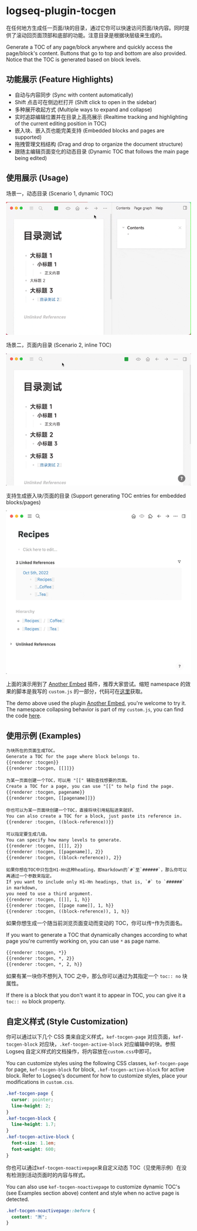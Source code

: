 # logseq-plugin-tocgen

在任何地方生成任一页面/块的目录，通过它你可以快速访问页面/块内容。同时提供了滚动回页面顶部和底部的功能。注意目录是根据块层级来生成的。

Generate a TOC of any page/block anywhere and quickly access the page/block's content. Buttons that go to top and bottom are also provided. Notice that the TOC is generated based on block levels.

## 功能展示 (Feature Highlights)

- 自动与内容同步 (Sync with content automatically)
- Shift 点击可在侧边栏打开 (Shift click to open in the sidebar)
- 多种展开收起方式 (Multiple ways to expand and collapse)
- 实时追踪编辑位置并在目录上高亮展示 (Realtime tracking and highlighting of the current editing position in TOC)
- 嵌入块、嵌入页也能完美支持 (Embedded blocks and pages are supported)
- 拖拽管理文档结构 (Drag and drop to organize the document structure)
- 跟随主编辑页面变化的动态目录 (Dynamic TOC that follows the main page being edited)

## 使用展示 (Usage)

场景一，动态目录 (Scenario 1, dynamic TOC)

![demo](demo_dynamic_toc.gif)

场景二，页面内目录 (Scenario 2, inline TOC)

![demo](demo_inline_toc.gif)

支持生成嵌入块/页面的目录 (Support generating TOC entries for embedded blocks/pages)

![demo](demo_embed.gif)

上面的演示用到了 [Another Embed](https://github.com/sethyuan/logseq-plugin-another-embed) 插件，推荐大家尝试。缩短 namespace 的效果的脚本是我写的 `custom.js` 的一部分，代码可在[这里](https://gist.github.com/sethyuan/4ea9ed4305d0145ad565b2128ae6cef4)获取。

The demo above used the plugin [Another Embed](https://github.com/sethyuan/logseq-plugin-another-embed), you're welcome to try it. The namespace collapsing behavior is part of my `custom.js`, you can find the code [here](https://gist.github.com/sethyuan/4ea9ed4305d0145ad565b2128ae6cef4).

## 使用示例 (Examples)

```
为块所在的页面生成TOC。
Generate a TOC for the page where block belongs to.
{{renderer :tocgen}}
{{renderer :tocgen, [[]]}}

为某一页面创建一个TOC，可以用 "[[" 辅助查找想要的页面。
Create a TOC for a page, you can use "[[" to help find the page.
{{renderer :tocgen, pagename}}
{{renderer :tocgen, [[pagename]]}}

你也可以为某一页面块创建一个TOC，直接将块引用粘贴进来就好。
You can also create a TOC for a block, just paste its reference in.
{{renderer :tocgen, ((block-reference))}}

可以指定要生成几级。
You can specify how many levels to generate.
{{renderer :tocgen, [[]], 2}}
{{renderer :tocgen, [[pagename]], 2}}
{{renderer :tocgen, ((block-reference)), 2}}

如果你想在TOC中只包含H1-Hn这种heading，即markdown的`#`至`######`，那么你可以再通过一个参数来指定。
If you want to include only H1-Hn headings, that is, `#` to `######` in markdown,
you need to use a third argument.
{{renderer :tocgen, [[]], 1, h}}
{{renderer :tocgen, [[page name]], 1, h}}
{{renderer :tocgen, ((block-reference)), 1, h}}
```

如果你想生成一个随当前浏览页面变动而变动的 TOC，你可以传`*`作为页面名。

If you want to generate a TOC that dynamically changes according to what page you're currently working on, you can use `*` as page name.

```
{{renderer :tocgen, *}}
{{renderer :tocgen, *, 2}}
{{renderer :tocgen, *, 2, h}}
```

如果有某一块你不想列入 TOC 之中，那么你可以通过为其指定一个 `toc:: no` 块属性。

If there is a block that you don't want it to appear in TOC, you can give it a `toc:: no` block property.

## 自定义样式 (Style Customization)

你可以通过以下几个 CSS 类来自定义样式，`kef-tocgen-page` 对应页面，`kef-tocgen-block` 对应块，`.kef-tocgen-active-block` 对应编辑中的块。参照 Logseq 自定义样式的文档操作，将内容放在`custom.css`中即可。

You can customize styles using the following CSS classes, `kef-tocgen-page` for page, `kef-tocgen-block` for block, `.kef-tocgen-active-block` for active block. Refer to Logseq's document for how to customize styles, place your modifications in `custom.css`.

```css
.kef-tocgen-page {
  cursor: pointer;
  line-height: 2;
}
.kef-tocgen-block {
  line-height: 1.7;
}
.kef-tocgen-active-block {
  font-size: 1.1em;
  font-weight: 600;
}
```

你也可以通过`kef-tocgen-noactivepage`来自定义动态 TOC（见使用示例）在没有检测到活动页面时的内容与样式。

You can also use `kef-tocgen-noactivepage` to customize dynamic TOC's (see Examples section above) content and style when no active page is detected.

```css
.kef-tocgen-noactivepage::before {
  content: "🈚️";
}
```
